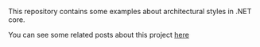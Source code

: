 This repository contains some examples about architectural styles in .NET core.

You can see some related posts about this project [here](https://espumita.org/archives/)